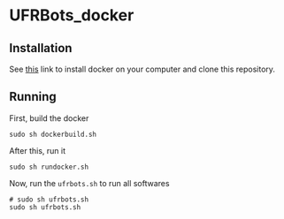 # UFRBots_docker

## Installation

See [this](https://docs.docker.com/engine/install/ubuntu/#installation-methods) link to install docker on your computer and clone this repository.

## Running
First, build the docker

```
sudo sh dockerbuild.sh
```

After this, run it

```
sudo sh rundocker.sh
```

Now, run the `ufrbots.sh` to run all softwares

```
# sudo sh ufrbots.sh 
sudo sh ufrbots.sh 
```
